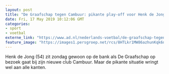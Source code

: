 ```yaml
---
layout: post
title: "De Graafschap tegen Cambuur: pikante play-off voor Henk de Jong"
date: Fri, 17 May 2019 10:12:06 GMT
categories: 
- sport 
- voetbal 
externe_link: "https://www.ad.nl/nederlands-voetbal/de-graafschap-tegen-cambuur-pikante-play-off-voor-henk-de-jong~a447d68f/"
feature_image: "https://images1.persgroep.net/rcs/8HTLkr1MW86azhunKqk6nDJrLm4/diocontent/146141354/_fitwidth/400/?appId=21791a8992982cd8da851550a453bd7f&quality=0.7"
---
```


Henk de Jong (54) zit zondag gewoon op de bank als De Graafschap op bezoek gaat bij zijn nieuwe club Cambuur. Maar de pikante situatie wringt wel aan alle kanten.
